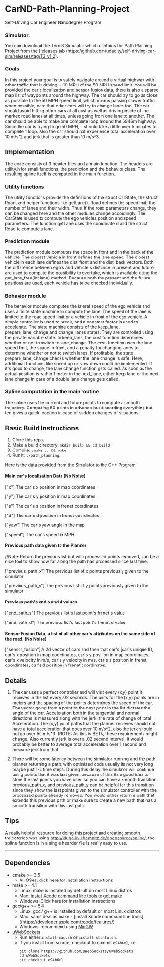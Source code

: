 # CarND-Path-Planning-Project
Self-Driving Car Engineer Nanodegree Program
   
### Simulator.
You can download the Term3 Simulator which contains the Path Planning Project from the [releases tab (https://github.com/udacity/self-driving-car-sim/releases/tag/T3_v1.2).

### Goals
In this project your goal is to safely navigate around a virtual highway with other traffic that is driving +-10 MPH of the 50 MPH speed limit. 
You will be provided the car's localization and sensor fusion data, there is also a sparse map list of waypoints around the highway. 
The car should try to go as close as possible to the 50 MPH speed limit, which means passing slower traffic when possible, 
note that other cars will try to change lanes too. The car should avoid hitting other cars at all cost as well as driving 
inside of the marked road lanes at all times, unless going from one lane to another. The car should be able to make one complete 
loop around the 6946m highway. Since the car is trying to go 50 MPH, it should take a little over 5 minutes to complete 1 loop. Also 
the car should not experience total acceleration over 10 m/s^2 and jerk that is greater than 10 m/s^3.

## Implementation

The code consists of 3 header files and a main function. The headers are utility.h for small functions, the prediction and the behavior class. The resulting spline itself is computed in the main function.

### Utility functions

The utility functions provide the definitions of the struct CarState, the struct Road, and helper functions like getLane(). Road defines the speedlimit, the number of lanes and their width. 
Thus, if the road parameters change, they can be changed here and the other modules change accordingly. 
The CarState is used to compute the ego vehicles position and speed parameters. The function getLane uses the coordinate d and the struct Road to compute a lane. 


### Prediction module  
The prediction module computes the space in front and in the back of the vehicle. The closest vehicle in front defines the lane speed. The closest vehicle in each lane defines the dist_front and the dist_back vectors. Both the difference between ego's and vehicle's distance in present and future are used to compute the possibility to overtake, which is
available using the get_lane_free(int lane) method. Because both the present and the future positions are used, each vehicle has to be checked individually. 

### Behavior module
The behavior module computes the lateral speed of the ego vehicle and uses a finite state machine to compute the lane. 
The speed of the lane is limited to the road speed limit or a vehicle in front of the ego vehicle. A simple controller is used to break, and a constant factor is used to accelerate. 
The state machine consists of the keep_lane, prepare_lane_change and change_lanes states. They are controlled using the private variable state. 
In keep_lane, the cost function determines whether or not to switch to lane_change. The cost-function uses the lane speed limit, the space in front, and a penalty for changing lanes to determine
whether or not to switch lanes. 
If profitable, the state prepare_lane_change checks whether the lane change is safe. Here, additional functions like speed up or slow down could be implemented. If it's good to change, the lane change 
function gets called. As soon as the actual position is within 1 meter in the next_lane, either keep lane or the next lane change in case of a double lane change gets called. 

### Spline computation in the main routine

The spline uses the current and future points to compute a smooth trajectory. Computing 50 points in advance but discarding everything but ten gives a quick reaction in case of sudden changes of situations. 





## Basic Build Instructions

1. Clone this repo.
2. Make a build directory: `mkdir build && cd build`
3. Compile: `cmake .. && make`
4. Run it: `./path_planning`.

Here is the data provided from the Simulator to the C++ Program

#### Main car's localization Data (No Noise)

["x"] The car's x position in map coordinates

["y"] The car's y position in map coordinates

["s"] The car's s position in frenet coordinates

["d"] The car's d position in frenet coordinates

["yaw"] The car's yaw angle in the map

["speed"] The car's speed in MPH

#### Previous path data given to the Planner

//Note: Return the previous list but with processed points removed, can be a nice tool to show how far along
the path has processed since last time. 

["previous_path_x"] The previous list of x points previously given to the simulator

["previous_path_y"] The previous list of y points previously given to the simulator

#### Previous path's end s and d values 

["end_path_s"] The previous list's last point's frenet s value

["end_path_d"] The previous list's last point's frenet d value

#### Sensor Fusion Data, a list of all other car's attributes on the same side of the road. (No Noise)

["sensor_fusion"] A 2d vector of cars and then that car's [car's unique ID, car's x position in map coordinates, car's y position in map coordinates, car's x velocity in m/s, car's y velocity in m/s, car's s position in frenet coordinates, car's d position in frenet coordinates. 

## Details

1. The car uses a perfect controller and will visit every (x,y) point it recieves in the list every .02 seconds. The units for the (x,y) points are in meters and the spacing of the points determines the speed of the car. The vector going from a point to the next point in the list dictates the angle of the car. Acceleration both in the tangential and normal directions is measured along with the jerk, the rate of change of total Acceleration. The (x,y) point paths that the planner recieves should not have a total acceleration that goes over 10 m/s^2, also the jerk should not go over 50 m/s^3. (NOTE: As this is BETA, these requirements might change. Also currently jerk is over a .02 second interval, it would probably be better to average total acceleration over 1 second and measure jerk from that.

2. There will be some latency between the simulator running and the path planner returning a path, with optimized code usually its not very long maybe just 1-3 time steps. During this delay the simulator will continue using points that it was last given, because of this its a good idea to store the last points you have used so you can have a smooth transition. previous_path_x, and previous_path_y can be helpful for this transition since they show the last points given to the simulator controller with the processed points already removed. You would either return a path that extends this previous path or make sure to create a new path that has a smooth transition with this last path.

## Tips

A really helpful resource for doing this project and creating smooth trajectories was using http://kluge.in-chemnitz.de/opensource/spline/, the spline function is in a single hearder file is really easy to use.

---

## Dependencies

* cmake >= 3.5
  * All OSes: [click here for installation instructions](https://cmake.org/install/)
* make >= 4.1
  * Linux: make is installed by default on most Linux distros
  * Mac: [install Xcode command line tools to get make](https://developer.apple.com/xcode/features/)
  * Windows: [Click here for installation instructions](http://gnuwin32.sourceforge.net/packages/make.htm)
* gcc/g++ >= 5.4
  * Linux: gcc / g++ is installed by default on most Linux distros
  * Mac: same deal as make - [install Xcode command line tools]((https://developer.apple.com/xcode/features/)
  * Windows: recommend using [MinGW](http://www.mingw.org/)
* [uWebSockets](https://github.com/uWebSockets/uWebSockets)
  * Run either `install-mac.sh` or `install-ubuntu.sh`.
  * If you install from source, checkout to commit `e94b6e1`, i.e.
    ```
    git clone https://github.com/uWebSockets/uWebSockets 
    cd uWebSockets
    git checkout e94b6e1
    ```
